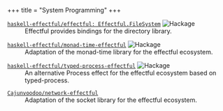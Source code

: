 +++
title = "System Programming"
+++

<dl>
    <dt>
        <a href="https://hackage.haskell.org/package/effectful/docs/Effectful-FileSystem.html"><code>haskell-effectful/effectful: Effectful.FileSystem</code></a>
        <img src="https://img.shields.io/hackage/v/effectful.svg" alt="Hackage" data-canonical-src="https://img.shields.io/hackage/v/effectful.svg" style="max-width: 100%;">
    </dt>
    <dd> Effectful provides bindings for the directory library.</dd>
</dl>

<dl>
    <dt>
        <a href="https://github.com/haskell-effectful/monad-time-effectful"><code>haskell-effectful/monad-time-effectful</code></a>
        <img src="https://img.shields.io/hackage/v/monad-time-effectful.svg" alt="Hackage" data-canonical-src="https://img.shields.io/hackage/v/monad-time-effectful.svg" style="max-width: 100%;">
    </dt>
    <dd> Adaptation of the monad-time library for the effectful ecosystem.</dd>
</dl>

<dl>
    <dt>
        <a href="https://github.com/haskell-effectful/typed-process-effectful#readme"><code>haskell-effectful/typed-process-effectful</code></a>
        <img src="https://img.shields.io/hackage/v/typed-process-effectful.svg" alt="Hackage" data-canonical-src="https://img.shields.io/hackage/v/typed-process-effectful.svg" style="max-width: 100%;">
    </dt>
    <dd> An alternative Process effect for the effectful ecosystem based on typed-process. </dd>
</dl>

<dl>
    <dt>
        <a href="https://github.com/Cajunvoodoo/network-effectful"><code>Cajunvoodoo/network-effectful</code></a>
    </dt>
    <dd>  Adaptation of the socket library for the effectful ecosystem. </dd>
</dl>
